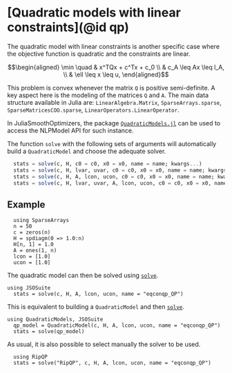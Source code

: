 # [Quadratic models with linear constraints](@id qp)

The quadratic model with linear constraints is another specific case where the objective function is quadratic and the constraints are linear.

```math
\begin{aligned}
\min \quad &  x^TQx + c^Tx + c_0  \\
& c_A \leq Ax \leq l_A, \\
& \ell \leq x \leq u,
\end{aligned}
```

This problem is convex whenever the matrix `Q` is positive semi-definite. A key aspect here is the modeling of the matrices `Q` and `A`. 
The main data structure available in Julia are: `LinearAlgebra.Matrix`, `SparseArrays.sparse`, `SparseMatricesCOO.sparse`, `LinearOperators.LinearOperator`.

In JuliaSmoothOptimizers, the package [`QuadraticModels.jl`](https://github.com/JuliaSmoothOptimizers/QuadraticModels.jl) can be used to access the NLPModel API for such instance.

The function `solve` with the following sets of arguments will automatically build a `QuadraticModel` and choose the adequate solver.

```julia
  stats = solve(c, H, c0 = c0, x0 = x0, name = name; kwargs...)
  stats = solve(c, H, lvar, uvar, c0 = c0, x0 = x0, name = name; kwargs...)
  stats = solve(c, H, A, lcon, ucon, c0 = c0, x0 = x0, name = name; kwargs...)
  stats = solve(c, H, lvar, uvar, A, lcon, ucon, c0 = c0, x0 = x0, name = name; kwargs...)
```

## Example

```@example ex1
  using SparseArrays
  n = 50
  c = zeros(n)
  H = spdiagm(0 => 1.0:n)
  H[n, 1] = 1.0
  A = ones(1, n)
  lcon = [1.0]
  ucon = [1.0]
```

The quadratic model can then be solved using [`solve`](@ref).

```@example ex1
using JSOSuite
  stats = solve(c, H, A, lcon, ucon, name = "eqconqp_QP")
```

This is equivalent to building a `QuadraticModel` and then [`solve`](@ref).

```@example ex1
using QuadraticModels, JSOSuite
  qp_model = QuadraticModel(c, H, A, lcon, ucon, name = "eqconqp_QP")
  stats = solve(qp_model)
```

As usual, it is also possible to select manually the solver to be used.

```@example ex1
  using RipQP
  stats = solve("RipQP", c, H, A, lcon, ucon, name = "eqconqp_QP")
```

